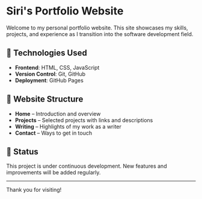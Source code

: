 # Siri's Portfolio Website

Welcome to my personal portfolio website. This site showcases my skills, projects, and experience as I transition into the software development field.

## 🔧 Technologies Used

- **Frontend**: HTML, CSS, JavaScript
- **Version Control**: Git, GitHub
- **Deployment**: GitHub Pages

## 📁 Website Structure

- **Home** – Introduction and overview
- **Projects** – Selected projects with links and descriptions
- **Writing** – Highlights of my work as a writer
- **Contact** – Ways to get in touch

## 🚧 Status

This project is under continuous development. New features and improvements will be added regularly.

---

Thank you for visiting!

